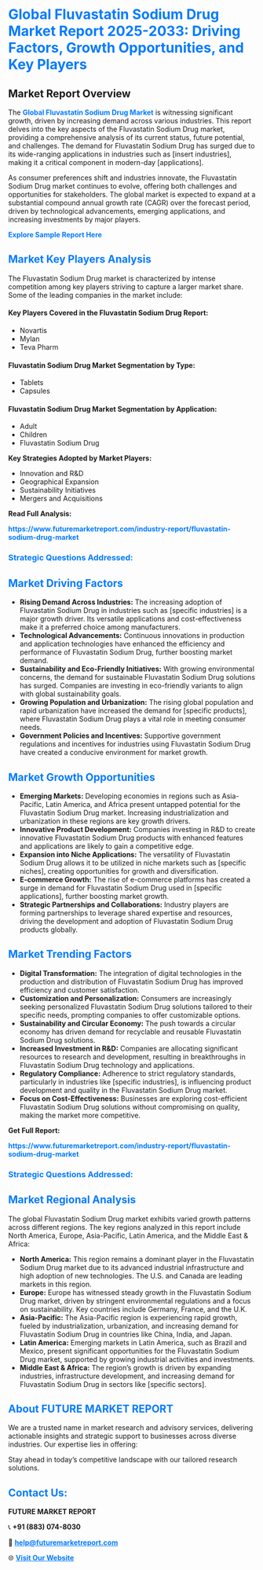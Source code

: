 <h1 style="color: #007BFF;">Global Fluvastatin Sodium Drug Market Report 2025-2033: Driving Factors, Growth Opportunities, and Key Players</h1>

<section id="overview">
<h2>Market Report Overview</h2>
<p>The <a href="https://www.futuremarketreport.com/industry-report/fluvastatin-sodium-drug-market" style="color: #007BFF; text-decoration: none;"><strong>Global Fluvastatin Sodium Drug Market</strong></a> is witnessing significant growth, driven by increasing demand across various industries. This report delves into the key aspects of the Fluvastatin Sodium Drug market, providing a comprehensive analysis of its current status, future potential, and challenges. The demand for Fluvastatin Sodium Drug has surged due to its wide-ranging applications in industries such as [insert industries], making it a critical component in modern-day [applications].</p>
<p>As consumer preferences shift and industries innovate, the Fluvastatin Sodium Drug market continues to evolve, offering both challenges and opportunities for stakeholders. The global market is expected to expand at a substantial compound annual growth rate (CAGR) over the forecast period, driven by technological advancements, emerging applications, and increasing investments by major players.</p>
</section>

<section id="overview">
<p><a href="https://www.futuremarketreport.com/request-sample/reportId=125567" style="color: #007BFF; text-decoration: none;"><strong>Explore Sample Report Here</strong></a></p>
</section>

<section id="key-players">
<h2 style="color: #007BFF;">Market Key Players Analysis</h2>
<p>The Fluvastatin Sodium Drug market is characterized by intense competition among key players striving to capture a larger market share. Some of the leading companies in the market include:</p>
<h4>Key Players Covered in the Fluvastatin Sodium Drug Report:</h4>
<ul><li>Novartis</li><li>Mylan</li><li>Teva Pharm</li></ul>
<h4>Fluvastatin Sodium Drug Market Segmentation by Type:</h4>
<ul><li>Tablets</li><li>Capsules</li></ul>

<h4>Fluvastatin Sodium Drug Market Segmentation by Application:</h4>
<ul><li>Adult</li><li>Children</li><li>Fluvastatin Sodium Drug</li></ul>
<p><strong>Key Strategies Adopted by Market Players:</strong></p>
<ul>
<li>Innovation and R&D</li>
<li>Geographical Expansion</li>
<li>Sustainability Initiatives</li>
<li>Mergers and Acquisitions</li>
</ul>
</section>

<section>
<p><strong>Read Full Analysis: </strong></p><a href="https://www.futuremarketreport.com/industry-report/fluvastatin-sodium-drug-market" style="color: #007BFF; text-decoration: none;"><strong>https://www.futuremarketreport.com/industry-report/fluvastatin-sodium-drug-market</strong></a>
<h3 style="color: #007BFF;">Strategic Questions Addressed:</h3>
</section>

<section id="driving-factors">
<h2 style="color: #007BFF;">Market Driving Factors</h2>
<ul>
<li><strong>Rising Demand Across Industries:</strong> The increasing adoption of Fluvastatin Sodium Drug in industries such as [specific industries] is a major growth driver. Its versatile applications and cost-effectiveness make it a preferred choice among manufacturers.</li>
<li><strong>Technological Advancements:</strong> Continuous innovations in production and application technologies have enhanced the efficiency and performance of Fluvastatin Sodium Drug, further boosting market demand.</li>
<li><strong>Sustainability and Eco-Friendly Initiatives:</strong> With growing environmental concerns, the demand for sustainable Fluvastatin Sodium Drug solutions has surged. Companies are investing in eco-friendly variants to align with global sustainability goals.</li>
<li><strong>Growing Population and Urbanization:</strong> The rising global population and rapid urbanization have increased the demand for [specific products], where Fluvastatin Sodium Drug plays a vital role in meeting consumer needs.</li>
<li><strong>Government Policies and Incentives:</strong> Supportive government regulations and incentives for industries using Fluvastatin Sodium Drug have created a conducive environment for market growth.</li>
</ul>
</section>

<section id="growth-opportunities">
<h2 style="color: #007BFF;">Market Growth Opportunities</h2>
<ul>
<li><strong>Emerging Markets:</strong> Developing economies in regions such as Asia-Pacific, Latin America, and Africa present untapped potential for the Fluvastatin Sodium Drug market. Increasing industrialization and urbanization in these regions are key growth drivers.</li>
<li><strong>Innovative Product Development:</strong> Companies investing in R&D to create innovative Fluvastatin Sodium Drug products with enhanced features and applications are likely to gain a competitive edge.</li>
<li><strong>Expansion into Niche Applications:</strong> The versatility of Fluvastatin Sodium Drug allows it to be utilized in niche markets such as [specific niches], creating opportunities for growth and diversification.</li>
<li><strong>E-commerce Growth:</strong> The rise of e-commerce platforms has created a surge in demand for Fluvastatin Sodium Drug used in [specific applications], further boosting market growth.</li>
<li><strong>Strategic Partnerships and Collaborations:</strong> Industry players are forming partnerships to leverage shared expertise and resources, driving the development and adoption of Fluvastatin Sodium Drug products globally.</li>
</ul>
</section>

<section id="trending-factors">
<h2 style="color: #007BFF;">Market Trending Factors</h2>
<ul>
<li><strong>Digital Transformation:</strong> The integration of digital technologies in the production and distribution of Fluvastatin Sodium Drug has improved efficiency and customer satisfaction.</li>
<li><strong>Customization and Personalization:</strong> Consumers are increasingly seeking personalized Fluvastatin Sodium Drug solutions tailored to their specific needs, prompting companies to offer customizable options.</li>
<li><strong>Sustainability and Circular Economy:</strong> The push towards a circular economy has driven demand for recyclable and reusable Fluvastatin Sodium Drug solutions.</li>
<li><strong>Increased Investment in R&D:</strong> Companies are allocating significant resources to research and development, resulting in breakthroughs in Fluvastatin Sodium Drug technology and applications.</li>
<li><strong>Regulatory Compliance:</strong> Adherence to strict regulatory standards, particularly in industries like [specific industries], is influencing product development and quality in the Fluvastatin Sodium Drug market.</li>
<li><strong>Focus on Cost-Effectiveness:</strong> Businesses are exploring cost-efficient Fluvastatin Sodium Drug solutions without compromising on quality, making the market more competitive.</li>
</ul>
</section>

<section>
<p><strong>Get Full Report: </strong></p><a href="https://www.futuremarketreport.com/industry-report/fluvastatin-sodium-drug-market" style="color: #007BFF; text-decoration: none;"><strong>https://www.futuremarketreport.com/industry-report/fluvastatin-sodium-drug-market</strong></a>
<h3 style="color: #007BFF;">Strategic Questions Addressed:</h3>
</section>


<section id="regional-analysis">
<h2 style="color: #007BFF;">Market Regional Analysis</h2>
<p>The global Fluvastatin Sodium Drug market exhibits varied growth patterns across different regions. The key regions analyzed in this report include North America, Europe, Asia-Pacific, Latin America, and the Middle East & Africa:</p>
<ul>
<li><strong>North America:</strong> This region remains a dominant player in the Fluvastatin Sodium Drug market due to its advanced industrial infrastructure and high adoption of new technologies. The U.S. and Canada are leading markets in this region.</li>
<li><strong>Europe:</strong> Europe has witnessed steady growth in the Fluvastatin Sodium Drug market, driven by stringent environmental regulations and a focus on sustainability. Key countries include Germany, France, and the U.K.</li>
<li><strong>Asia-Pacific:</strong> The Asia-Pacific region is experiencing rapid growth, fueled by industrialization, urbanization, and increasing demand for Fluvastatin Sodium Drug in countries like China, India, and Japan.</li>
<li><strong>Latin America:</strong> Emerging markets in Latin America, such as Brazil and Mexico, present significant opportunities for the Fluvastatin Sodium Drug market, supported by growing industrial activities and investments.</li>
<li><strong>Middle East & Africa:</strong> The region’s growth is driven by expanding industries, infrastructure development, and increasing demand for Fluvastatin Sodium Drug in sectors like [specific sectors].</li>
</ul>
</section>

<footer>
<h2 style="color: #007BFF;">About FUTURE MARKET REPORT</h2>
<p>We are a trusted name in market research and advisory services, delivering actionable insights and strategic support to businesses across diverse industries. Our expertise lies in offering:</p>

<p>Stay ahead in today’s competitive landscape with our tailored research solutions.</p>

<h2 style="color: #007BFF;">Contact Us:</h2>
<p><strong>FUTURE MARKET REPORT</strong></p>
<p>📞 <strong>+91 (883) 074-8030</strong></p>
<p>📧 <strong><a href="mailto:help@futuremarketreport.com" style="color: #007BFF;">help@futuremarketreport.com</a></strong></p>
<p>🌐 <strong><a href="https://www.futuremarketreport.com/" style="color: #007BFF;">Visit Our Website</a></strong></p>
</footer>